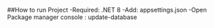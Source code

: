 ##How to run Project 
-Required: .NET 8
-Add: appsettings.json
-Open Package manager console : update-database
